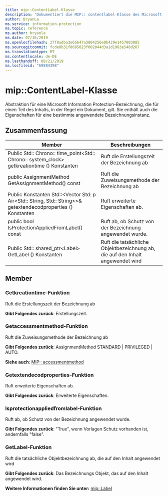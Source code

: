 ```yaml
---
title: mip::ContentLabel-Klasse
description: 'Dokumentiert die MIP:: contentlabel-Klasse des Microsoft Information Protection (MIP) SDK.'
author: BryanLa
ms.service: information-protection
ms.topic: reference
ms.author: bryanla
ms.date: 07/16/2019
ms.openlocfilehash: 27f8adba3e65647a3804256e0b429e1457003085
ms.sourcegitcommit: fcde8b31f8685023f002044d3a1d1903e548d207
ms.translationtype: MT
ms.contentlocale: de-DE
ms.lasthandoff: 08/21/2019
ms.locfileid: "69884398"
---
```

# <a name="class-mipcontentlabel"></a>mip::ContentLabel-Klasse 
Abstraktion für eine Microsoft Information Protection-Bezeichnung, die für einen Teil des Inhalts, in der Regel ein Dokument, gilt.
Sie enthält auch die Eigenschaften für eine bestimmte angewendete Bezeichnungsinstanz.
  
## <a name="summary"></a>Zusammenfassung
 Member                        | Beschreibungen                                
--------------------------------|---------------------------------------------
Public Std:: Chrono:: time_point\<Std:: Chrono:: system_clock\> getkreationtime () Konstanten  |  Ruft die Erstellungszeit der Bezeichnung ab
public AssignmentMethod GetAssignmentMethod() const  |  Ruft die Zuweisungsmethode der Bezeichnung ab
Public Konstanten Std::\<Vector Std::p Air\<Std:: String, Std:: String\>\>& getextendecodproperties () Konstanten  |  Ruft erweiterte Eigenschaften ab.
public bool IsProtectionAppliedFromLabel() const  |  Ruft ab, ob Schutz von der Bezeichnung angewendet wurde.
Public Std:: shared_ptr\<Label\> GetLabel () Konstanten  |  Ruft die tatsächliche Objektbezeichnung ab, die auf den Inhalt angewendet wird
  
## <a name="members"></a>Member
  
### <a name="getcreationtime-function"></a>Getkreationtime-Funktion
Ruft die Erstellungszeit der Bezeichnung ab

  
**Gibt Folgendes zurück**: Erstellungszeit.
  
### <a name="getassignmentmethod-function"></a>Getaccessmentmethod-Funktion
Ruft die Zuweisungsmethode der Bezeichnung ab

  
**Gibt Folgendes zurück**: AssignmentMethod STANDARD | PRIVILEGED | AUTO. 
  
**Siehe auch**: [MIP:: accessmentmethod](mip-enums-and-structs.md#assignmentmethod-enum)
  
### <a name="getextendedproperties-function"></a>Getextendecodproperties-Funktion
Ruft erweiterte Eigenschaften ab.

  
**Gibt Folgendes zurück**: Erweiterte Eigenschaften.
  
### <a name="isprotectionappliedfromlabel-function"></a>Isprotectionappliedfromlabel-Funktion
Ruft ab, ob Schutz von der Bezeichnung angewendet wurde.

  
**Gibt Folgendes zurück**: "True", wenn Vorlagen Schutz vorhanden ist, andernfalls "false".
  
### <a name="getlabel-function"></a>GetLabel-Funktion
Ruft die tatsächliche Objektbezeichnung ab, die auf den Inhalt angewendet wird

  
**Gibt Folgendes zurück**: Das Bezeichnungs Objekt, das auf den Inhalt angewendet wird. 
  
**Weitere Informationen finden Sie unter:** [mip::Label](class_mip_label.md)